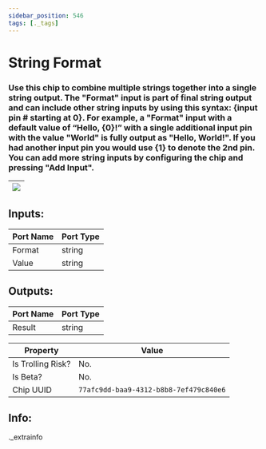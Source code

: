 ```yaml
---
sidebar_position: 546
tags: [._tags]
---
```


# String Format


### Use this chip to combine multiple strings together into a single string output. The "Format" input is part of final string output and can include other string inputs by using this syntax: {input pin # starting at 0}. For example, a "Format" input with a default value of “Hello, {0}!” with a single additional input pin with the value "World" is fully output as "Hello, World!". If you had another input pin you would use {1} to denote the 2nd pin. You can add more string inputs by configuring the chip and pressing "Add Input".

| ![](https://images-ext-2.discordapp.net/external/MPmIaQzlEPmgGWlgi-WxBBXt0Bjv_zWPkg1y1f_sy3s/https/www.recroomcircuits.com/image/circuit/absolute-value?width=206&height=108) |
|-----|

## Inputs:
| Port Name | Port Type |
|-----------|-----------|
| Format | string |
| Value | string |

## Outputs:
| Port Name | Port Type |
|-----------|-----------|
| Result | string | 

| Property  | Value |
|-------------------|-----------|
| Is Trolling Risk? | No. |
| Is Beta? | No. |
| Chip UUID | `77afc9dd-baa9-4312-b8b8-7ef479c840e6` |

## Info:
._extrainfo